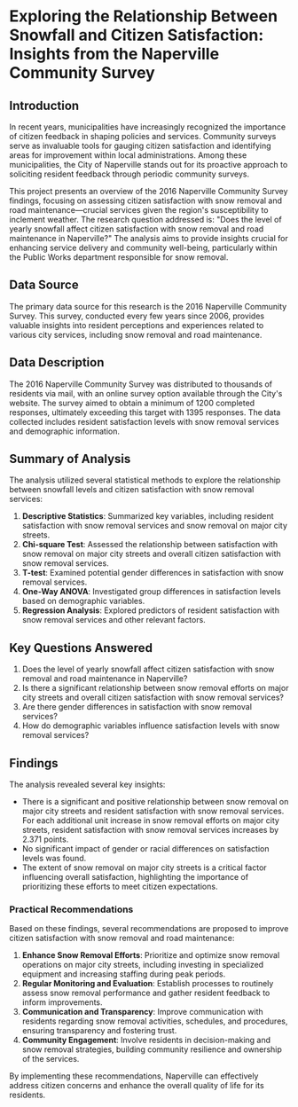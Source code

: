# Exploring the Relationship Between Snowfall and Citizen Satisfaction: Insights from the Naperville Community Survey

## Introduction
In recent years, municipalities have increasingly recognized the importance of citizen feedback in shaping policies and services. Community surveys serve as invaluable tools for gauging citizen satisfaction and identifying areas for improvement within local administrations. Among these municipalities, the City of Naperville stands out for its proactive approach to soliciting resident feedback through periodic community surveys.

This project presents an overview of the 2016 Naperville Community Survey findings, focusing on assessing citizen satisfaction with snow removal and road maintenance—crucial services given the region's susceptibility to inclement weather. The research question addressed is: "Does the level of yearly snowfall affect citizen satisfaction with snow removal and road maintenance in Naperville?" The analysis aims to provide insights crucial for enhancing service delivery and community well-being, particularly within the Public Works department responsible for snow removal.

## Data Source
The primary data source for this research is the 2016 Naperville Community Survey. This survey, conducted every few years since 2006, provides valuable insights into resident perceptions and experiences related to various city services, including snow removal and road maintenance.

## Data Description
The 2016 Naperville Community Survey was distributed to thousands of residents via mail, with an online survey option available through the City's website. The survey aimed to obtain a minimum of 1200 completed responses, ultimately exceeding this target with 1395 responses. The data collected includes resident satisfaction levels with snow removal services and demographic information.

## Summary of Analysis
The analysis utilized several statistical methods to explore the relationship between snowfall levels and citizen satisfaction with snow removal services:

1. **Descriptive Statistics**: Summarized key variables, including resident satisfaction with snow removal services and snow removal on major city streets.
2. **Chi-square Test**: Assessed the relationship between satisfaction with snow removal on major city streets and overall citizen satisfaction with snow removal services.
3. **T-test**: Examined potential gender differences in satisfaction with snow removal services.
4. **One-Way ANOVA**: Investigated group differences in satisfaction levels based on demographic variables.
5. **Regression Analysis**: Explored predictors of resident satisfaction with snow removal services and other relevant factors.

## Key Questions Answered
1. Does the level of yearly snowfall affect citizen satisfaction with snow removal and road maintenance in Naperville?
2. Is there a significant relationship between snow removal efforts on major city streets and overall citizen satisfaction with snow removal services?
3. Are there gender differences in satisfaction with snow removal services?
4. How do demographic variables influence satisfaction levels with snow removal services?

## Findings
The analysis revealed several key insights:

- There is a significant and positive relationship between snow removal on major city streets and resident satisfaction with snow removal services. For each additional unit increase in snow removal efforts on major city streets, resident satisfaction with snow removal services increases by 2.371 points.
- No significant impact of gender or racial differences on satisfaction levels was found.
- The extent of snow removal on major city streets is a critical factor influencing overall satisfaction, highlighting the importance of prioritizing these efforts to meet citizen expectations.

### Practical Recommendations
Based on these findings, several recommendations are proposed to improve citizen satisfaction with snow removal and road maintenance:

1. **Enhance Snow Removal Efforts**: Prioritize and optimize snow removal operations on major city streets, including investing in specialized equipment and increasing staffing during peak periods.
2. **Regular Monitoring and Evaluation**: Establish processes to routinely assess snow removal performance and gather resident feedback to inform improvements.
3. **Communication and Transparency**: Improve communication with residents regarding snow removal activities, schedules, and procedures, ensuring transparency and fostering trust.
4. **Community Engagement**: Involve residents in decision-making and snow removal strategies, building community resilience and ownership of the services.

By implementing these recommendations, Naperville can effectively address citizen concerns and enhance the overall quality of life for its residents.
